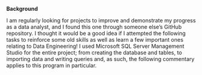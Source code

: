 **Background**

I am regularly looking for projects to improve and demonstrate my progress as a data analyst, and I found this one through someone else’s GitHub repository. I thought it would be a good idea if I attempted the following tasks to reinforce some old skills as well as learn a few important ones relating to Data Engineering!
I used Microsoft SQL Server Management Studio for the entire project; from creating the database and tables, to importing data and writing queries and, as such, the following commentary applies to this program in particular. 


